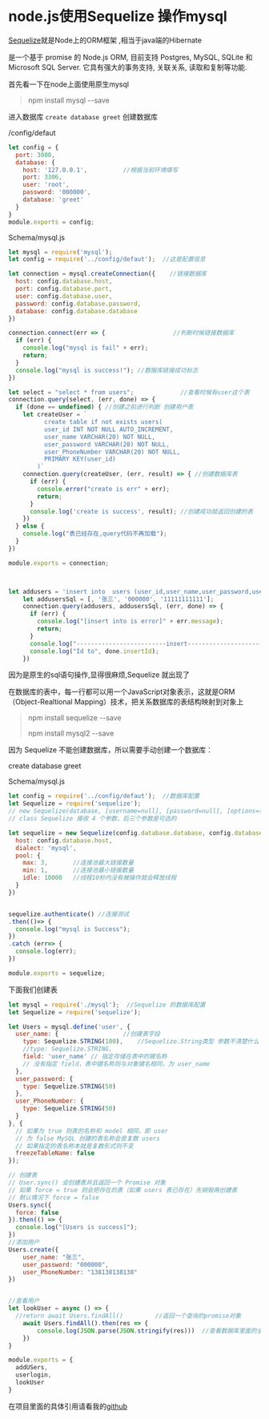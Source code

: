 # node.js使用Sequelize 操作mysql

[Sequelize](http://docs.sequelizejs.com/)就是Node上的ORM框架 ,相当于java端的Hibernate 

是一个基于 promise 的 Node.js ORM, 目前支持 Postgres, MySQL, SQLite 和 Microsoft SQL Server. 它具有强大的事务支持, 关联关系, 读取和复制等功能.

首先看一下在node上面使用原生mysql

> npm install mysql --save

进入数据库 `create database greet` 创建数据库

/config/defaut

```JavaScript
let config = {
  port: 3000,
  database: {
    host: '127.0.0.1',			//根据当前环境填写
    port: 3306,
    user: 'root',
    password: '000000',
    database: 'greet'
  }
}
module.exports = config;
```



Schema/mysql.js

```JavaScript
let mysql = require('mysql');
let config = require('../config/defaut');  //这是配置信息

let connection = mysql.createConnection({    //链接数据库
  host: config.database.host,
  port: config.database.port,
  user: config.database.user,
  password: config.database.password,
  database: config.database.database
})

connection.connect(err => {                   //判断时候链接数据库
  if (err) {
    console.log("mysql is fail" + err);
    return;
  }
  console.log("mysql is success!"); //数据库链接成功标志
})

let select = "select * from users";             //查看时候有user这个表
connection.query(select, (err, done) => {
  if (done == undefined) { //创建之前进行判断 创建用户表
    let createUser = `
          create table if not exists users(
          user_id INT NOT NULL AUTO_INCREMENT,
          user_name VARCHAR(20) NOT NULL,
          user_password VARCHAR(20) NOT NULL,
          user_PhoneNumber VARCHAR(20) NOT NULL,
          PRIMARY KEY(user_id)
        )`
    connection.query(createUser, (err, result) => { //创建数据库表
      if (err) {
        console.error("create is err" + err);
        return;
      }
      console.log('create is success', result); //创建成功就返回创建的表
    })
  } else {
    console.log("表已经存在,query代码不再加载");
  }
})

module.exports = connection;



let addusers = 'insert into  users (user_id,user_name,user_password,user_PhoneNumber) values (?,?,?,?)';
    let addusersSql = [, '张三', '000000', '11111111111'];
    connection.query(addusers, addusersSql, (err, done) => {
      if (err) {
        console.log("[insert into is error]" + err.message);
        return;
      }
      console.log("-------------------------insert-----------------------------");
      console.log("Id to", done.insertId);
    })

```

因为是原生的sql语句操作,显得很麻烦,Sequelize 就出现了

在数据库的表中，每一行都可以用一个JavaScript对象表示，这就是ORM（Object-Realtional Mapping）技术，把关系数据库的表结构映射到对象上 

>npm install sequelize --save  
>
>npm install mysql2 --save 

因为 Sequelize 不能创建数据库，所以需要手动创建一个数据库： 

create database greet  

Schema/mysql.js

````javascript
let config = require('../config/defaut');  //数据库配置
let Sequelize = require('sequelize');
// new Sequelize(database, [username=null], [password=null], [options={}])
// class Sequelize 接收 4 个参数，后三个参数是可选的

let sequelize = new Sequelize(config.database.database, config.database.user, config.database.password,{
  host: config.database.host,
  dialect: 'mysql',
  pool: {
    max: 3,       //连接池最大链接数量
    min: 1,       //连接池最小链接数量
    idle: 10000   //线程10秒内没有被操作就会释放线程
  }
})


sequelize.authenticate() //连接测试
.then(()=> {
  console.log("mysql is Success");
})
.catch (err=> {
  console.log(err);
})

module.exports = sequelize;
````

下面我们创建表

```JavaScript
let mysql = require('./mysql');  //Sequelize 的数据库配置
let Sequelize = require('sequelize');

let Users = mysql.define('user', {
  user_name: {					//创建表字段
    type: Sequelize.STRING(100),	//Sequelize.String类型 参数不清楚什么 貌似是字段长度 不写也行
    //type: Sequelize.STRING,
    field: 'user_name' // 指定存储在表中的键名称
    // 没有指定 field，表中键名称则与对象键名相同，为 user_name
  },
  user_password: {
    type: Sequelize.STRING(50)
  },
  user_PhoneNumber: {
    type: Sequelize.STRING(50)
  }
}, {
  // 如果为 true 则表的名称和 model 相同，即 user
  // 为 false MySQL 创建的表名称会是复数 users
  // 如果指定的表名称本就是复数形式则不变
  freezeTableName: false
});

// 创建表
// User.sync() 会创建表并且返回一个 Promise 对象
// 如果 force = true 则会把存在的表（如果 users 表已存在）先销毁再创建表
// 默认情况下 force = false
Users.sync({
  force: false 
}).then(() => {
  console.log("[Users is success]");
})
//添加用户
Users.create({
    user_name: "张三",
    user_password: "000000",
    user_PhoneNumber: "138138138138"
})


//查看用户
let lookUser = async () => {
  //return await Users.findAll()         //返回一个查询的promise对象
    await Users.findAll().then(res => {
        console.log(JSON.parse(JSON.stringify(res)))  //查看数据库里面的全部字段
    })
}

module.exports = {
  addUSers,
  userlogin,
  lookUser
}
```

在项目里面的具体引用请看我的[github](https://github.com/boold/Vue-greet/tree/master/server)

